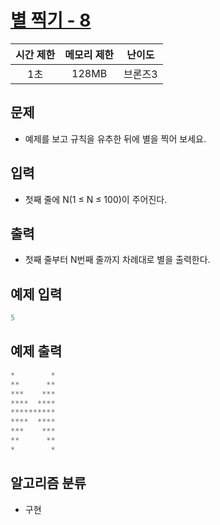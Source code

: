 # [별 찍기 - 8](https://www.acmicpc.net/problem/2445)

|시간 제한|메모리 제한|난이도|
|:-------:|:---------:|:---:|
|1초|128MB|브론즈3|

## 문제
- 예제를 보고 규칙을 유추한 뒤에 별을 찍어 보세요.

## 입력
- 첫째 줄에 N(1 ≤ N ≤ 100)이 주어진다.

## 출력
- 첫째 줄부터 N번째 줄까지 차례대로 별을 출력한다.

## 예제 입력
```c
5
```

## 예제 출력
```c
*        *
**      **
***    ***
****  ****
**********
****  ****
***    ***
**      **
*        *
```

## 알고리즘 분류
- 구현